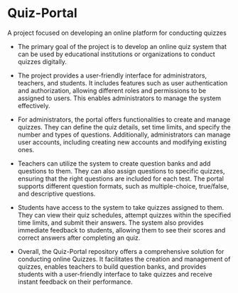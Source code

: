 # Quiz-Portal

A project focused on developing an online platform for conducting quizzes
<ul>
<li>
The primary goal of the project is to develop an online quiz system that can be used by educational institutions or organizations to conduct quizzes digitally.
</li>

<li>

The project provides a user-friendly interface for administrators, teachers, and students. It includes features such as user authentication and authorization, allowing different roles and permissions to be assigned to users. This enables administrators to manage the system effectively.
</li>

<li>

For administrators, the portal offers functionalities to create and manage quizzes. They can define the quiz details, set time limits, and specify the number and types of questions. Additionally, administrators can manage user accounts, including creating new accounts and modifying existing ones.
</li>

<li>

Teachers can utilize the system to create question banks and add questions to them. They can also assign questions to specific quizzes, ensuring that the right questions are included for each test. The portal supports different question formats, such as multiple-choice, true/false, and descriptive questions.
</li>

<li>

Students have access to the system to take quizzes assigned to them. They can view their quiz schedules, attempt quizzes within the specified time limits, and submit their answers. The system also provides immediate feedback to students, allowing them to see their scores and correct answers after completing an quiz.
</li>

<li>

Overall, the Quiz-Portal repository offers a comprehensive solution for conducting online Quizzes. It facilitates the creation and management of quizzes, enables teachers to build question banks, and provides students with a user-friendly interface to take quizzes and receive instant feedback on their performance.
</li>
</ul>